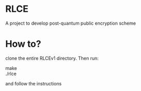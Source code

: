 # RLCE
A project to develop post-quantum public encryption scheme

# How to?
clone the entire RLCEv1 directory. Then run:

make  
./rlce

and follow the instructions
